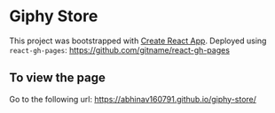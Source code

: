 # Giphy Store

This project was bootstrapped with [Create React App](https://github.com/facebook/create-react-app).
Deployed using `react-gh-pages`: https://github.com/gitname/react-gh-pages

## To view the page

Go to the following url: https://abhinav160791.github.io/giphy-store/
